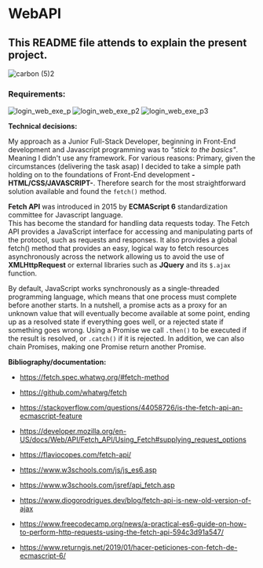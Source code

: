 # WebAPI
## This README file attends to explain the present project.

![carbon (5)2](https://user-images.githubusercontent.com/85719559/210292678-5cb8f2a5-cfc1-49ee-814d-d96869c8afd4.png)

### Requirements:

![login_web_exe_p](https://user-images.githubusercontent.com/85719559/210293125-45a98622-12c4-4c2b-b655-2c525e925dd0.jpg)
![login_web_exe_p2](https://user-images.githubusercontent.com/85719559/210293380-cec180a1-d188-42fb-822a-efdd943b9327.jpg)
![login_web_exe_p3](https://user-images.githubusercontent.com/85719559/210299706-15adb2d9-a0f9-450a-a92c-5d5f2bc94028.jpg)

**Technical decisions:**

My approach as a Junior Full-Stack Developer, beginning in Front-End development
and Javascript programming was to *"stick to the basics"*. 
Meaning I didn't use any framework. For various reasons:
Primary, given the circumstances (delivering the task asap) I decided to take a simple path holding on
to the foundations of Front-End development **-HTML/CSS/JAVASCRIPT-**. 
Therefore search for the most straightforward solution available and found the `fetch()` method.

**Fetch API** was introduced in 2015 by **ECMAScript 6** standardization committee for Javascript language.  
This has become the standard for handling data requests today. 
The Fetch API provides a JavaScript interface for accessing and manipulating parts of the protocol,
such as requests and responses. It also provides a global fetch() method that provides an easy,
logical way to fetch resources asynchronously across the network allowing us to avoid the use of
**XMLHttpRequest** or external libraries such as **JQuery** and its `$.ajax` function.

By default, JavaScript works synchronously as a single-threaded programming language, which means that
one process must complete before another starts.
In a nutshell, a promise acts as a proxy for an unknown value that will eventually become available
at some point, ending up as a resolved state if everything goes well, or a rejected state if something goes wrong.
Using a Promise we call `.then()` to be executed if the result is resolved, or `.catch()` if it is rejected.
In addition, we can also chain Promises, making one Promise return another Promise.

**Bibliography/documentation:**

- https://fetch.spec.whatwg.org/#fetch-method

- https://github.com/whatwg/fetch

- https://stackoverflow.com/questions/44058726/is-the-fetch-api-an-ecmascript-feature

- https://developer.mozilla.org/en-US/docs/Web/API/Fetch_API/Using_Fetch#supplying_request_options

- https://flaviocopes.com/fetch-api/

- https://www.w3schools.com/js/js_es6.asp

- https://www.w3schools.com/jsref/api_fetch.asp

- https://www.diogorodrigues.dev/blog/fetch-api-is-new-old-version-of-ajax

- https://www.freecodecamp.org/news/a-practical-es6-guide-on-how-to-perform-http-requests-using-the-fetch-api-594c3d91a547/

- https://www.returngis.net/2019/01/hacer-peticiones-con-fetch-de-ecmascript-6/

